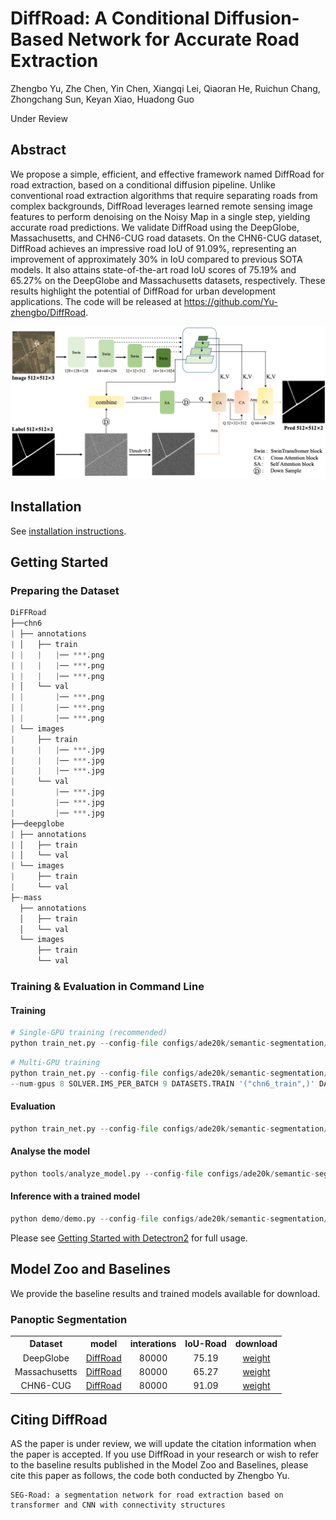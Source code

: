 # DiffRoad: A Conditional Diffusion-Based Network for Accurate Road Extraction

Zhengbo Yu, Zhe Chen, Yin Chen, Xiangqi Lei, Qiaoran He, Ruichun Chang, Zhongchang Sun, Keyan Xiao, Huadong Guo
<td align="center">Under Review</td>


## Abstract
We propose a simple, efficient, and effective framework named DiffRoad for road extraction, based on a conditional diffusion pipeline. Unlike conventional road extraction algorithms that require separating roads from complex backgrounds, DiffRoad leverages learned remote sensing image features to perform denoising on the Noisy Map in a single step, yielding accurate road predictions. We validate DiffRoad using the DeepGlobe, Massachusetts, and CHN6-CUG road datasets. On the CHN6-CUG dataset, DiffRoad achieves an impressive road IoU of 91.09%, representing an improvement of approximately 30% in IoU compared to previous SOTA models. It also attains state-of-the-art road IoU scores of 75.19% and 65.27% on the DeepGlobe and Massachusetts datasets, respectively. These results highlight the potential of DiffRoad for urban development applications. The code will be released at https://github.com/Yu-zhengbo/DiffRoad.

![alt text](image.png)
## Installation

See [installation instructions](INSTALL.md).

## Getting Started

### Preparing the Dataset 
```python
DiFFRoad
├──chn6
| ├── annotations
| │   ├── train
| |   |   |── ***.png
| |   |   |── ***.png
| |   |   |── ***.png
| │   └── val
| |       |── ***.png
| |       |── ***.png
| |       |── ***.png
| └── images
|     ├── train
|     |   |── ***.jpg
|     |   |── ***.jpg
|     |   |── ***.jpg
|     └── val
|         |── ***.jpg
|         |── ***.jpg
|         |── ***.jpg
├──deepglobe
| ├── annotations
| │   ├── train
| │   └── val
| └── images
|     ├── train
|     └── val
├─-mass
  ├── annotations
  │   ├── train
  │   └── val
  └── images
      ├── train
      └── val
```


### Training & Evaluation in Command Line

#### Training
````python
# Single-GPU training (recommended)
python train_net.py --config-file configs/ade20k/semantic-segmentation/swin/diffroad_swin_base_384_bs16_80k_res512.yaml --num-gpus 1 SOLVER.IMS_PER_BATCH 9 DATASETS.TRAIN '("chn6_train",)' DATASETS.TEST '("chn6_val",)'
````

````python
# Multi-GPU training
python train_net.py --config-file configs/ade20k/semantic-segmentation/swin/diffroad_swin_base_384_bs16_80k_res512.yaml
--num-gpus 8 SOLVER.IMS_PER_BATCH 9 DATASETS.TRAIN '("chn6_train",)' DATASETS.TEST '("chn6_val",)'
````

#### Evaluation
````python
python train_net.py --config-file configs/ade20k/semantic-segmentation/swin/diffroad_swin_base_384_bs16_80k_res512.yaml --eval-only MODEL.WEIGHTS /path/to/checkpoint_file
````

####  Analyse the model
````python
python tools/analyze_model.py --config-file configs/ade20k/semantic-segmentation/swin/diffroad_swin_base_384_bs16_80k_res512.yaml --tasks flop parameter  --use-fixed-input-size
````


#### Inference with a trained model
````python
python demo/demo.py --config-file configs/ade20k/semantic-segmentation/swin/diffroad_swin_base_384_bs16_80k_res512.yaml --input chn6/images/val --output ./chn6Result --opts MODEL.WEIGHTS path/to/checkpoint.pth MODEL.DEVICE cpu
````

Please see [Getting Started with Detectron2](https://github.com/facebookresearch/detectron2/blob/master/GETTING_STARTED.md) for full usage.


## Model Zoo and Baselines

We provide the baseline results and trained models available for download.

### Panoptic Segmentation

<table><tbody>
<!-- START TABLE -->
<!-- TABLE HEADER -->
<th valign="bottom">Dataset</th>
<th valign="bottom">model</th>
<th valign="bottom">interations</th>
<th valign="bottom">IoU-Road</th>
<th valign="bottom">download</th>
<!-- TABLE BODY -->
<!-- ROW: dformer_R50_bs16_50ep -->
<tr>
<td align="center">DeepGlobe</td>
<td align="left"><a href="configs/ade20k/semantic-segmentation/swin/diffroad_swin_base_384_bs16_80k_res512.yaml">DiffRoad</a></td>
<td align="center">80000</td>
<td align="center">75.19</td>
<td align="center"><a href="">weight</a></td>
</tr>

<tr>
<td align="center">Massachusetts</td>
<td align="left"><a href="configs/ade20k/semantic-segmentation/swin/diffroad_swin_base_384_bs16_80k_res512.yaml">DiffRoad</a></td>
<td align="center">80000</td>
<td align="center">65.27</td>
<td align="center"><a href="">weight</a></td>
</tr>

<tr>
<td align="center">CHN6-CUG</td>
<td align="left"><a href="configs/ade20k/semantic-segmentation/swin/diffroad_swin_base_384_bs16_80k_res512.yaml">DiffRoad</a></td>
<td align="center">80000</td>
<td align="center">91.09</td>
<td align="center"><a href="">weight</a></td>
</tr>

</table>



## <a name="CitingMask2Former"></a>Citing DiffRoad

AS the paper is under review, we will update the citation information when the paper is accepted. If you use DiffRoad in your research or wish to refer to the baseline results published in the Model Zoo and Baselines, please cite this paper as follows, the code both conducted by Zhengbo Yu.

```
SEG-Road: a segmentation network for road extraction based on transformer and CNN with connectivity structures
```

